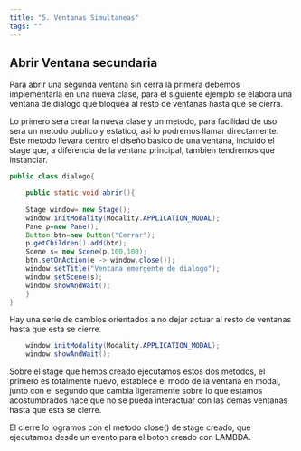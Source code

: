 ```yaml
---
title: "5. Ventanas Simultaneas"
tags: ""
---
```

## Abrir Ventana secundaria

Para abrir una segunda ventana sin cerra la primera debemos implementarla en una nueva clase, para el siguiente ejemplo se elabora una ventana de dialogo que bloquea al resto de ventanas hasta que se cierra.  

Lo primero sera crear la nueva clase y un metodo, para facilidad de uso sera un metodo publico y estatico, asi lo podremos llamar directamente. Este metodo llevara dentro el diseño basico de una ventana, incluido el stage que, a diferencia de la ventana principal, tambien tendremos que instanciar.

```java
public class dialogo{

	public static void abrir(){
    
    Stage window= new Stage();
    window.initModality(Modality.APPLICATION_MODAL);
    Pane p=new Pane();
    Button btn=new Button("Cerrar");
    p.getChildren().add(btn);
    Scene s= new Scene(p,100,100);
    btn.setOnAction(e -> window.close());
    window.setTitle("Ventana emergente de dialogo");
    window.setScene(s);
    window.showAndWait();
    }
}
```

Hay una serie de cambios orientados a no dejar actuar al resto de ventanas hasta que esta se cierre.

```java
    window.initModality(Modality.APPLICATION_MODAL);
    window.showAndWait();
```

Sobre el stage que hemos creado ejecutamos estos dos metodos, el primero es totalmente nuevo, establece el modo de la ventana en modal, junto con el segundo que cambia ligeramente sobre lo que estamos acostumbrados hace que no se pueda interactuar con las demas ventanas hasta que esta se cierre.  

El cierre lo logramos con el metodo close() de stage creado, que ejecutamos desde un evento para el boton creado con LAMBDA.
